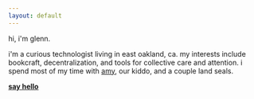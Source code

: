 ```yaml
---
layout: default
---
```


hi, i'm glenn.

i'm a curious technologist living in east oakland, ca. my interests include bookcraft, decentralization, and tools for collective care and attention. i spend most of my time with [amy](https://amyrwong.org), our kiddo, and a couple land seals.  

[**say hello**](/contact)